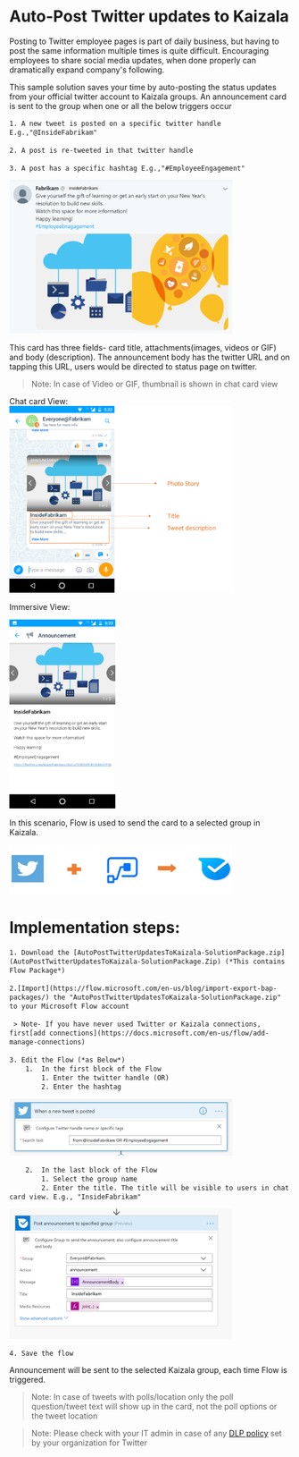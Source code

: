 # Auto-Post Twitter updates to Kaizala
Posting to Twitter employee pages is part of daily business, but having to post the same information multiple times is quite difficult. Encouraging employees to share social media updates, when done properly can dramatically expand company's following. 

This sample solution saves your time by auto-posting the status updates from your official twitter account to Kaizala groups. An announcement card is sent to the group when one or all the below triggers occur

	1. A new tweet is posted on a specific twitter handle E.g.,"@InsideFabrikam"

	2. A post is re-tweeted in that twitter handle 
	
	3. A post has a specific hashtag E.g.,"#EmployeeEngagement"

<img src="AutoPostTwitterUpdatesToKaizalaImages/6.png" alt="Tweet" width="400" />

This card has three fields- card title, attachments(images, videos or GIF) and body (description). The announcement body has the twitter URL and on tapping this URL, users would be directed to status page on twitter.

> Note: In case of Video or GIF, thumbnail is shown in chat card view

Chat card View:
<img src="AutoPostTwitterUpdatesToKaizalaImages/1.png" alt="Chat card view Logo" width="400" />

Immersive View:

<img src="AutoPostTwitterUpdatesToKaizalaImages/2.png" alt="Immersive view Logo" width="190" />

In this scenario, Flow is used to send the card to a selected group in Kaizala.

<img src="AutoPostTwitterUpdatesToKaizalaImages/3.png" alt="Flow+Twitter>Kaizala" width="400" />

# Implementation steps:

	1. Download the [AutoPostTwitterUpdatesToKaizala-SolutionPackage.zip](AutoPostTwitterUpdatesToKaizala-SolutionPackage.Zip) (*This contains Flow Package*)

    2.[Import](https://flow.microsoft.com/en-us/blog/import-export-bap-packages/) the "AutoPostTwitterUpdatesToKaizala-SolutionPackage.zip" to your Microsoft Flow account

     > Note- If you have never used Twitter or Kaizala connections, first[add connections](https://docs.microsoft.com/en-us/flow/add-manage-connections)

	3. Edit the Flow (*as Below*)
		1.  In the first block of the Flow
			1. Enter the twitter handle (OR)
			2. Enter the hashtag

<img src="AutoPostTwitterUpdatesToKaizalaImages/4.png" alt="Firstblock>Kaizala" width="400" />

		2.  In the last block of the Flow
		    1. Select the group name 
		    2. Enter the title. The title will be visible to users in chat card view. E.g., "InsideFabrikam"
	
<img src="AutoPostTwitterUpdatesToKaizalaImages/5.PNG" alt="Flow+Twitter>Kaizala" width="400" />

	4. Save the flow

Announcement will be sent to the selected Kaizala group, each time Flow is triggered.

 > Note: In case of tweets with polls/location only the poll question/tweet text will show up in the card, not the poll options or the tweet location

 > Note: Please check with your IT admin in case of any [DLP policy](https://docs.microsoft.com/en-us/flow/prevent-data-loss) set by your organization for Twitter
